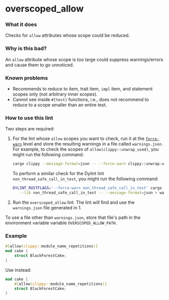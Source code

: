 # overscoped_allow

### What it does
Checks for `allow` attributes whose scope could be reduced.

### Why is this bad?
An `allow` attribute whose scope is too large could suppress warnings/errors and cause them
to go unnoticed.

### Known problems
- Recommends to reduce to item, trait item, `impl` item, and statement scopes only (not
  arbitrary inner scopes).
- Cannot see inside `#[test]` functions, i.e., does not recommend to reduce to a scope
  smaller than an entire test.

### How to use this lint
Two steps are required:
1. For the lint whose `allow` scopes you want to check, run it at the [`force-warn`] level
   and store the resulting warnings in a file called `warnings.json`. For example, to check
   the scopes of `allow(clippy::unwrap_used)`, you might run the following command:
   ```sh
   cargo clippy --message-format=json -- --force-warn clippy::unwrap-used > warnings.json
   ```
   To perform a similar check for the Dylint lint `non_thread_safe_call_in_test`, you might
   run the following command:
   ```sh
   DYLINT_RUSTFLAGS='--force-warn non_thread_safe_call_in_test' cargo dylint \
      --lib non_thread_safe_call_in_test -- --message-format=json > warnings.json
   ```
2. Run the `overscoped_allow` lint. The lint will find and use the `warnings.json` file
   generated in 1.

To use a file other than `warnings.json`, store that file's path in the environment variable
variable `OVERSCOPED_ALLOW_PATH`.

### Example
```rust
#[allow(clippy::module_name_repetitions)]
mod cake {
    struct BlackForestCake;
}
```
Use instead:
```rust
mod cake {
    #[allow(clippy::module_name_repetitions)]
    struct BlackForestCake;
}
```

[`force-warn`]: https://doc.rust-lang.org/rustc/lints/levels.html#force-warn
